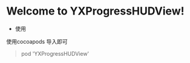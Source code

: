 


Welcome to YXProgressHUDView!
===================

- 使用

使用cocoapods 导入即可

>  pod 'YXProgressHUDView'
